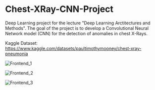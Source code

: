 # Chest-XRay-CNN-Project
 Deep Learning project for the lecture "Deep Learning Arctitectures and Methods". The goal of the project is to develop a Convolutional Neural Network model (CNN) for the detection of anomalies in chest X-Rays.

Kaggle Dataset: https://www.kaggle.com/datasets/paultimothymooney/chest-xray-pneumonia
 
![Frontend_1](https://github.com/dissgod99/Chest-XRay-CNN-Project/assets/97410119/984e78a4-4761-4d4a-adba-f1ad61b2ba23)


![Frontend_2](https://github.com/dissgod99/Chest-XRay-CNN-Project/assets/97410119/ca7d10ed-8fa8-4c4c-9938-a0e86ffb921a)


![Frontend_3](https://github.com/dissgod99/Chest-XRay-CNN-Project/assets/97410119/22c6d426-ed15-46d2-bc2f-35a24b476818)
